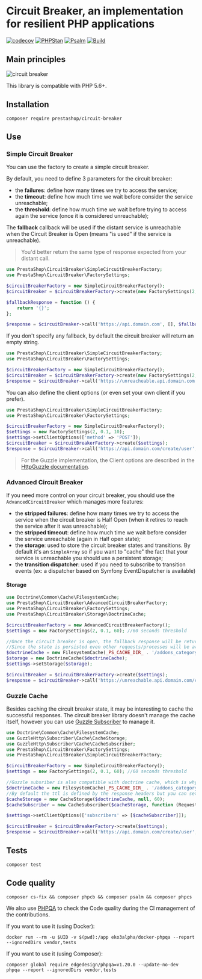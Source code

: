 # Circuit Breaker, an implementation for resilient PHP applications

[![codecov](https://codecov.io/gh/PrestaShop/circuit-breaker/branch/master/graph/badge.svg)](https://codecov.io/gh/PrestaShop/circuit-breaker)
[![PHPStan](https://img.shields.io/badge/PHPStan-Level%207-brightgreen.svg?style=flat&logo=php)](https://shields.io/#/)
[![Psalm](https://img.shields.io/badge/Psalm-Level%20Max-brightgreen.svg?style=flat&logo=php)](https://shields.io/#/)
[![Build](https://github.com/PrestaShop/circuit-breaker/actions/workflows/php.yml/badge.svg)](https://github.com/PrestaShop/circuit-breaker/actions/workflows/php.yml)

## Main principles

![circuit breaker](https://user-images.githubusercontent.com/1247388/49721725-438bd700-fc63-11e8-8498-82ca681b15fb.png)

This library is compatible with PHP 5.6+.

## Installation

```
composer require prestashop/circuit-breaker
```

## Use

### Simple Circuit Breaker

You can use the factory to create a simple circuit breaker.

By default, you need to define 3 parameters for the circuit breaker:

* the **failures**: define how many times we try to access the service;
* the **timeout**: define how much time we wait before consider the service unreachable;
* the **threshold**: define how much time we wait before trying to access again the service (once it is considered unreachable);

The **fallback** callback will be used if the distant service is unreachable when the Circuit Breaker is Open (means "is used" if the service is unreachable). 

> You'd better return the same type of response expected from your distant call.

```php
use PrestaShop\CircuitBreaker\SimpleCircuitBreakerFactory;
use PrestaShop\CircuitBreaker\FactorySettings;

$circuitBreakerFactory = new SimpleCircuitBreakerFactory();
$circuitBreaker = $circuitBreakerFactory->create(new FactorySettings(2, 0.1, 10));

$fallbackResponse = function () {
    return '{}';
};

$response = $circuitBreaker->call('https://api.domain.com', [], $fallbackResponse);
```

If you don't specify any fallback, by default the circuit breaker will return an empty string.

```php
use PrestaShop\CircuitBreaker\SimpleCircuitBreakerFactory;
use PrestaShop\CircuitBreaker\FactorySettings;

$circuitBreakerFactory = new SimpleCircuitBreakerFactory();
$circuitBreaker = $circuitBreakerFactory->create(new FactorySettings(2, 0.1, 10));
$response = $circuitBreaker->call('https://unreacheable.api.domain.com', []); // $response == ''
```

You can also define the client options (or even set your own client if you prefer).

```php
use PrestaShop\CircuitBreaker\SimpleCircuitBreakerFactory;
use PrestaShop\CircuitBreaker\FactorySettings;

$circuitBreakerFactory = new SimpleCircuitBreakerFactory();
$settings = new FactorySettings(2, 0.1, 10);
$settings->setClientOptions(['method' => 'POST']);
$circuitBreaker = $circuitBreakerFactory->create($settings);
$response = $circuitBreaker->call('https://api.domain.com/create/user', ['body' => ['firstname' => 'John', 'lastname' => 'Doe']]);
```

> For the Guzzle implementation, the Client options are described
> in the [HttpGuzzle documentation](http://docs.guzzlephp.org/en/stable/index.html).

### Advanced Circuit Breaker

If you need more control on your circuit breaker, you should use the `AdvancedCircuitBreaker` which manages more features:

* the **stripped failures**: define how many times we try to access the service when the circuit breaker is Half Open (when it retires to reach the service after it was unreachable);
* the **stripped timeout**: define how much time we wait before consider the service unreachable (again in Half open state);
* the **storage**: used to store the circuit breaker states and transitions. By default it's an `SimpleArray` so if you want to "cache" the fact that your service is unreachable you should use a persistent storage;
* the **transition dispatcher**: used if you need to subscribe to transition events (ex: a dispatcher based on Symfony EventDispatcher is available)

#### Storage

```php
use Doctrine\Common\Cache\FilesystemCache;
use PrestaShop\CircuitBreaker\AdvancedCircuitBreakerFactory;
use PrestaShop\CircuitBreaker\FactorySettings;
use PrestaShop\CircuitBreaker\Storage\DoctrineCache;

$circuitBreakerFactory = new AdvancedCircuitBreakerFactory();
$settings = new FactorySettings(2, 0.1, 60); //60 seconds threshold

//Once the circuit breaker is open, the fallback response will be returned instantly during the next 60 seconds
//Since the state is persisted even other requests/processes will be aware that the circuit breaker is open
$doctrineCache = new FilesystemCache(_PS_CACHE_DIR_ . '/addons_category');
$storage = new DoctrineCache($doctrineCache);
$settings->setStorage($storage);

$circuitBreaker = $circuitBreakerFactory->create($settings);
$response = $circuitBreaker->call('https://unreachable.api.domain.com/create/user', []);
```

### Guzzle Cache

Besides caching the circuit breaker state, it may be interesting to cache the successful responses. The circuit breaker library doesn't manage the cache itself,
however you can use [Guzzle Subscriber](https://github.com/guzzle/cache-subscriber) to manage it.

```php
use Doctrine\Common\Cache\FilesystemCache;
use GuzzleHttp\Subscriber\Cache\CacheStorage;
use GuzzleHttp\Subscriber\Cache\CacheSubscriber;
use PrestaShop\CircuitBreaker\FactorySettings;
use PrestaShop\CircuitBreaker\SimpleCircuitBreakerFactory;

$circuitBreakerFactory = new SimpleCircuitBreakerFactory();
$settings = new FactorySettings(2, 0.1, 60); //60 seconds threshold

//Guzzle subsriber is also compatible with doctrine cache, which is why we proposed a storage based on it, this allows you to use for storage and cache
$doctrineCache = new FilesystemCache(_PS_CACHE_DIR_ . '/addons_category');
//By default the ttl is defined by the response headers but you can set a default one
$cacheStorage = new CacheStorage($doctrineCache, null, 60);
$cacheSubscriber = new CacheSubscriber($cacheStorage, function (Request $request) { return true; });

$settings->setClientOptions(['subscribers' => [$cacheSubscriber]]);

$circuitBreaker = $circuitBreakerFactory->create($settings);
$response = $circuitBreaker->call('https://api.domain.com/create/user', []);
```

## Tests

```
composer test
```

## Code quality

```
composer cs-fix && composer phpcb && composer psalm && composer phpcs
```

We also use [PHPQA](https://github.com/EdgedesignCZ/phpqa#phpqa) to check the Code quality
during the CI management of the contributions.

If you want to use it (using Docker):

```
docker run --rm -u $UID -v $(pwd):/app eko3alpha/docker-phpqa --report --ignoredDirs vendor,tests
```

If you want to use it (using Composer):

```
composer global require edgedesign/phpqa=v1.20.0 --update-no-dev
phpqa --report --ignoredDirs vendor,tests
```
